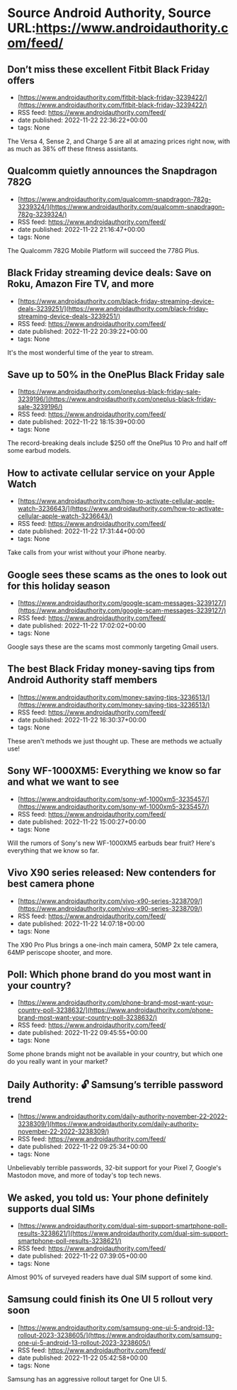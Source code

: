 # Source Android Authority, Source URL:https://www.androidauthority.com/feed/

## Don’t miss these excellent Fitbit Black Friday offers
 - [https://www.androidauthority.com/fitbit-black-friday-3239422/](https://www.androidauthority.com/fitbit-black-friday-3239422/)
 - RSS feed: https://www.androidauthority.com/feed/
 - date published: 2022-11-22 22:36:22+00:00
 - tags: None

The Versa 4, Sense 2, and Charge 5 are all at amazing prices right now, with as much as 38% off these fitness assistants.

## Qualcomm quietly announces the Snapdragon 782G
 - [https://www.androidauthority.com/qualcomm-snapdragon-782g-3239324/](https://www.androidauthority.com/qualcomm-snapdragon-782g-3239324/)
 - RSS feed: https://www.androidauthority.com/feed/
 - date published: 2022-11-22 21:16:47+00:00
 - tags: None

The Qualcomm 782G Mobile Platform will succeed the 778G Plus.

## Black Friday streaming device deals: Save on Roku, Amazon Fire TV, and more
 - [https://www.androidauthority.com/black-friday-streaming-device-deals-3239251/](https://www.androidauthority.com/black-friday-streaming-device-deals-3239251/)
 - RSS feed: https://www.androidauthority.com/feed/
 - date published: 2022-11-22 20:39:22+00:00
 - tags: None

It's the most wonderful time of the year to stream.

## Save up to 50% in the OnePlus Black Friday sale
 - [https://www.androidauthority.com/oneplus-black-friday-sale-3239196/](https://www.androidauthority.com/oneplus-black-friday-sale-3239196/)
 - RSS feed: https://www.androidauthority.com/feed/
 - date published: 2022-11-22 18:15:39+00:00
 - tags: None

The record-breaking deals include $250 off the OnePlus 10 Pro and half off some earbud models.

## How to activate cellular service on your Apple Watch
 - [https://www.androidauthority.com/how-to-activate-cellular-apple-watch-3236643/](https://www.androidauthority.com/how-to-activate-cellular-apple-watch-3236643/)
 - RSS feed: https://www.androidauthority.com/feed/
 - date published: 2022-11-22 17:31:44+00:00
 - tags: None

Take calls from your wrist without your iPhone nearby.

## Google sees these scams as the ones to look out for this holiday season
 - [https://www.androidauthority.com/google-scam-messages-3239127/](https://www.androidauthority.com/google-scam-messages-3239127/)
 - RSS feed: https://www.androidauthority.com/feed/
 - date published: 2022-11-22 17:02:02+00:00
 - tags: None

Google says these are the scams most commonly targeting Gmail users.

## The best Black Friday money-saving tips from Android Authority staff members
 - [https://www.androidauthority.com/money-saving-tips-3236513/](https://www.androidauthority.com/money-saving-tips-3236513/)
 - RSS feed: https://www.androidauthority.com/feed/
 - date published: 2022-11-22 16:30:37+00:00
 - tags: None

These aren't methods we just thought up. These are methods we actually use!

## Sony WF-1000XM5: Everything we know so far and what we want to see
 - [https://www.androidauthority.com/sony-wf-1000xm5-3235457/](https://www.androidauthority.com/sony-wf-1000xm5-3235457/)
 - RSS feed: https://www.androidauthority.com/feed/
 - date published: 2022-11-22 15:00:27+00:00
 - tags: None

Will the rumors of Sony's new WF-1000XM5 earbuds bear fruit? Here's everything that we know so far.

## Vivo X90 series released: New contenders for best camera phone
 - [https://www.androidauthority.com/vivo-x90-series-3238709/](https://www.androidauthority.com/vivo-x90-series-3238709/)
 - RSS feed: https://www.androidauthority.com/feed/
 - date published: 2022-11-22 14:07:18+00:00
 - tags: None

The X90 Pro Plus brings a one-inch main camera, 50MP 2x tele camera, 64MP periscope shooter, and more.

## Poll: Which phone brand do you most want in your country?
 - [https://www.androidauthority.com/phone-brand-most-want-your-country-poll-3238632/](https://www.androidauthority.com/phone-brand-most-want-your-country-poll-3238632/)
 - RSS feed: https://www.androidauthority.com/feed/
 - date published: 2022-11-22 09:45:55+00:00
 - tags: None

Some phone brands might not be available in your country, but which one do you really want in your market?

## Daily Authority: 🔓 Samsung’s terrible password trend
 - [https://www.androidauthority.com/daily-authority-november-22-2022-3238309/](https://www.androidauthority.com/daily-authority-november-22-2022-3238309/)
 - RSS feed: https://www.androidauthority.com/feed/
 - date published: 2022-11-22 09:25:34+00:00
 - tags: None

Unbelievably terrible passwords, 32-bit support for your Pixel 7, Google's Mastodon move, and more of today's top tech news.

## We asked, you told us: Your phone definitely supports dual SIMs
 - [https://www.androidauthority.com/dual-sim-support-smartphone-poll-results-3238621/](https://www.androidauthority.com/dual-sim-support-smartphone-poll-results-3238621/)
 - RSS feed: https://www.androidauthority.com/feed/
 - date published: 2022-11-22 07:39:05+00:00
 - tags: None

Almost 90% of surveyed readers have dual SIM support of some kind.

## Samsung could finish its One UI 5 rollout very soon
 - [https://www.androidauthority.com/samsung-one-ui-5-android-13-rollout-2023-3238605/](https://www.androidauthority.com/samsung-one-ui-5-android-13-rollout-2023-3238605/)
 - RSS feed: https://www.androidauthority.com/feed/
 - date published: 2022-11-22 05:42:58+00:00
 - tags: None

Samsung has an aggressive rollout target for One UI 5.
